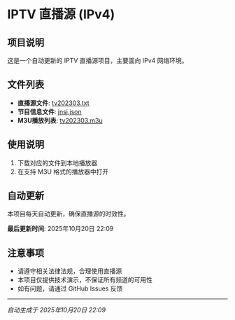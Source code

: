 # IPTV 直播源 (IPv4)

## 项目说明
这是一个自动更新的 IPTV 直播源项目，主要面向 IPv4 网络环境。

## 文件列表
- **直播源文件**: [tv202303.txt](https://www.cloudplains.cn/tv202303.txt)
- **节目信息文件**: [jnsj.json](https://www.cloudplains.cn/jnsj.json)
- **M3U播放列表**: [tv202303.m3u](https://www.cloudplains.cn/tv202303.m3u)

## 使用说明
1. 下载对应的文件到本地播放器
2. 在支持 M3U 格式的播放器中打开

## 自动更新
本项目每天自动更新，确保直播源的时效性。

**最后更新时间**: 2025年10月20日 22:09

## 注意事项
- 请遵守相关法律法规，合理使用直播源
- 本项目仅提供技术演示，不保证所有频道的可用性
- 如有问题，请通过 GitHub Issues 反馈

---
*自动生成于 2025年10月20日 22:09*

